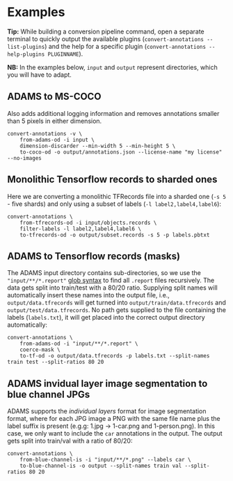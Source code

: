 # Examples

**Tip:** While building a conversion pipeline command, open a separate terminal to quickly output the available plugins (`convert-annotations --list-plugins`) and the help for a specific plugin (`convert-annotations --help-plugins PLUGINNAME`).

**NB:** In the examples below, `input` and `output` represent directories, which you will have to adapt.

## ADAMS to MS-COCO

Also adds additional logging information and removes annotations smaller than 5 pixels in either dimension.

```
convert-annotations -v \
    from-adams-od -i input \
    dimension-discarder --min-width 5 --min-height 5 \
    to-coco-od -o output/annotations.json --license-name "my license" --no-images
```

## Monolithic Tensorflow records to sharded ones

Here we are converting a monolithic TFRecords file into a sharded one (`-s 5` - five shards) and only using a subset of labels (`-l label2,label4,label6`):

```
convert-annotations \
    from-tfrecords-od -i input/objects.records \
    filter-labels -l label2,label4,label6 \
    to-tfrecords-od -o output/subset.records -s 5 -p labels.pbtxt
```

## ADAMS to Tensorflow records (masks)

The ADAMS input directory contains sub-directories, so we use the `"input/**/*.report"` [glob syntax](https://docs.python.org/3/library/glob.html) to find all `.report` files recursively. The data gets split into train/test with a 80/20 ratio. Supplying split names will automatically insert these names into the output file, i.e., `output/data.tfrecords` will get turned into `output/train/data.tfrecords` and `output/test/data.tfrecords`. No path gets supplied to the file containing the labels (`labels.txt`), it will get placed into the correct output directory automatically:

```
convert-annotations \
    from-adams-od -i "input/**/*.report" \
    coerce-mask \
    to-tf-od -o output/data.tfrecords -p labels.txt --split-names train test --split-ratios 80 20
```

## ADAMS invidual layer image segmentation to blue channel JPGs

ADAMS supports the *individual layers* format for image segmentation format, where for each JPG image a PNG with the same file name plus the label suffix is present (e.g.g: 1.jpg -> 1-car.png and 1-person.png). In this case, we only want to include the `car` annotations in the output. The output gets split into train/val with a ratio of 80/20:

```
convert-annotations \
    from-blue-channel-is -i "input/**/*.png" --labels car \
    to-blue-channel-is -o output --split-names train val --split-ratios 80 20
```
